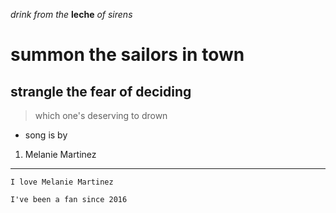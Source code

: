 *drink from the* **leche** *of sirens*
# summon the sailors in town
## strangle the fear of deciding
> which one's deserving to drown

* song is by
1. Melanie Martinez
---
`I love Melanie Martinez`
```
I've been a fan since 2016
```
